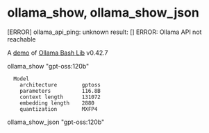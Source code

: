 # ollama_show, ollama_show_json
[ERROR] ollama_api_ping: unknown result: []
ERROR: Ollama API not reachable

A [demo](../README.md#demos) of [Ollama Bash Lib](https://github.com/attogram/ollama-bash-lib) v0.42.7

ollama_show "gpt-oss:120b"

```
  Model
    architecture        gptoss    
    parameters          116.8B    
    context length      131072    
    embedding length    2880      
    quantization        MXFP4     

```


ollama_show_json "gpt-oss:120b"

```
```
